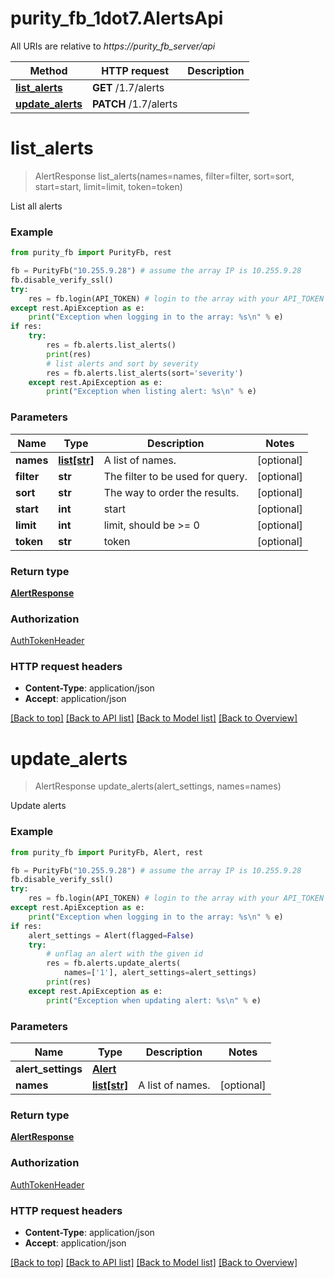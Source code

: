 # purity_fb_1dot7.AlertsApi

All URIs are relative to *https://purity_fb_server/api*

Method | HTTP request | Description
------------- | ------------- | -------------
[**list_alerts**](AlertsApi.md#list_alerts) | **GET** /1.7/alerts | 
[**update_alerts**](AlertsApi.md#update_alerts) | **PATCH** /1.7/alerts | 


# **list_alerts**
> AlertResponse list_alerts(names=names, filter=filter, sort=sort, start=start, limit=limit, token=token)



List all alerts

### Example 
```python
from purity_fb import PurityFb, rest

fb = PurityFb("10.255.9.28") # assume the array IP is 10.255.9.28
fb.disable_verify_ssl()
try:
    res = fb.login(API_TOKEN) # login to the array with your API_TOKEN
except rest.ApiException as e:
    print("Exception when logging in to the array: %s\n" % e)
if res:
    try:
        res = fb.alerts.list_alerts()
        print(res)
        # list alerts and sort by severity
        res = fb.alerts.list_alerts(sort='severity')
    except rest.ApiException as e:
        print("Exception when listing alert: %s\n" % e)
```

### Parameters

Name | Type | Description  | Notes
------------- | ------------- | ------------- | -------------
 **names** | [**list[str]**](str.md)| A list of names. | [optional] 
 **filter** | **str**| The filter to be used for query. | [optional] 
 **sort** | **str**| The way to order the results. | [optional] 
 **start** | **int**| start | [optional] 
 **limit** | **int**| limit, should be &gt;&#x3D; 0 | [optional] 
 **token** | **str**| token | [optional] 

### Return type

[**AlertResponse**](AlertResponse.md)

### Authorization

[AuthTokenHeader](index.md#AuthTokenHeader)

### HTTP request headers

 - **Content-Type**: application/json
 - **Accept**: application/json

[[Back to top]](#) [[Back to API list]](index.md#endpoint-properties) [[Back to Model list]](index.md#documentation-for-models) [[Back to Overview]](index.md)

# **update_alerts**
> AlertResponse update_alerts(alert_settings, names=names)



Update alerts

### Example 
```python
from purity_fb import PurityFb, Alert, rest

fb = PurityFb("10.255.9.28") # assume the array IP is 10.255.9.28
fb.disable_verify_ssl()
try:
    res = fb.login(API_TOKEN) # login to the array with your API_TOKEN
except rest.ApiException as e:
    print("Exception when logging in to the array: %s\n" % e)
if res:
    alert_settings = Alert(flagged=False)
    try:
        # unflag an alert with the given id
        res = fb.alerts.update_alerts(
            names=['1'], alert_settings=alert_settings)
        print(res)
    except rest.ApiException as e:
        print("Exception when updating alert: %s\n" % e)
```

### Parameters

Name | Type | Description  | Notes
------------- | ------------- | ------------- | -------------
 **alert_settings** | [**Alert**](Alert.md)|  | 
 **names** | [**list[str]**](str.md)| A list of names. | [optional] 

### Return type

[**AlertResponse**](AlertResponse.md)

### Authorization

[AuthTokenHeader](index.md#AuthTokenHeader)

### HTTP request headers

 - **Content-Type**: application/json
 - **Accept**: application/json

[[Back to top]](#) [[Back to API list]](index.md#endpoint-properties) [[Back to Model list]](index.md#documentation-for-models) [[Back to Overview]](index.md)

